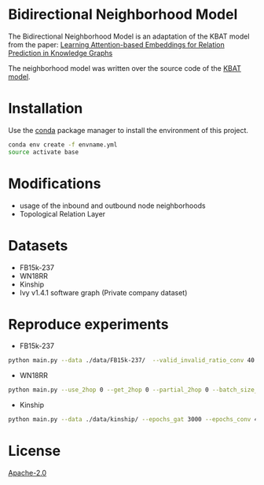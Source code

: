 # Bidirectional Neighborhood Model

The Bidirectional Neighborhood Model is an adaptation of the KBAT model from the paper: [Learning Attention-based Embeddings for Relation Prediction in Knowledge Graphs](https://arxiv.org/abs/1906.01195)

The neighborhood model was written over the source code of the [KBAT model](https://github.com/deepakn97/relationPrediction).

# Installation
Use the [conda](https://repo.anaconda.com/miniconda/Miniconda3-latest-Linux-x86_64.sh) package manager to install the environment of this project.

```bash
conda env create -f envname.yml
source activate base
``` 

# Modifications
- usage of the inbound and outbound node neighborhoods 
- Topological Relation Layer

# Datasets
- FB15k-237
- WN18RR
- Kinship
- Ivy v1.4.1 software graph (Private company dataset)

# Reproduce experiments
- FB15k-237 
```bash
python main.py --data ./data/FB15k-237/  --valid_invalid_ratio_conv 40  --out_channels 50 --drop_conv 0.3  --batch_size_conv 128  --epochs_gat 3000 --epochs_conv 150 --weight_decay_gat 0.00001 --use_2hop 0 --get_2hop 0 --partial_2hop 0 --batch_size_gat 272115 --margin 1 --out_channels 50 --drop_conv 0.3 --output_folder ./checkpoints/fb/out/
``` 

- WN18RR
```bash
python main.py --use_2hop 0 --get_2hop 0 --partial_2hop 0 --batch_size_conv 128 --out_channels 500 --valid_invalid_ratio_conv 40 --valid_invalid_ratio_gat 2 --epochs_gat 3000 --batch_size_gat 86835 --weight_decay_gat 5e-6 --alpha 0.2 --margin 5 --drop_GAT 0.3 --data ./data/WN18RR/ --output_folder ./checkpoints/wn/out/
``` 

- Kinship
```bash
python main.py --data ./data/kinship/ --epochs_gat 3000 --epochs_conv 400 --weight_decay_gat 0.00001 --use_2hop 1 --get_2hop 1 --partial_2hop 0 --batch_size_gat 8544 --margin 1 --out_channels 50 neg_s_conv 10 --drop_conv 0.3 --output_folder ./checkpoints/fb/out/
``` 

# License
[Apache-2.0](https://choosealicense.com/licenses/apache-2.0/) 
